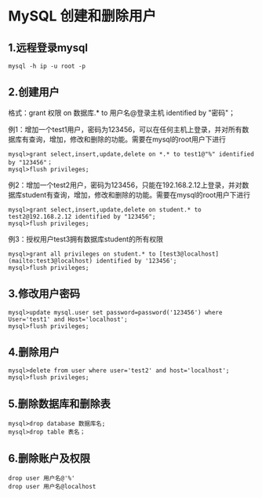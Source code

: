 # MySQL 创建和删除用户

## 1.远程登录mysql

`mysql -h ip -u root -p`

## 2.创建用户

 格式：grant 权限 on 数据库.* to 用户名@登录主机 identified by "密码"；

  例1：增加一个test1用户，密码为123456，可以在任何主机上登录，并对所有数据库有查询，增加，修改和删除的功能。需要在mysql的root用户下进行

```shell
mysql>grant select,insert,update,delete on *.* to test1@"%" identified by "123456"；
mysql>flush privileges;
```

   例2：增加一个test2用户，密码为123456，只能在192.168.2.12上登录，并对数据库student有查询，增加，修改和删除的功能。需要在mysql的root用户下进行

```shell
mysql>grant select,insert,update,delete on student.* to test2@192.168.2.12 identified by "123456";
mysql>flush privileges;
```

   例3：授权用户test3拥有数据库student的所有权限

```shell
mysql>grant all privileges on student.* to [test3@localhost](mailto:test3@localhost) identified by '123456';
mysql>flush privileges;
```

## 3.修改用户密码

```shell
mysql>update mysql.user set password=password('123456') where User='test1' and Host='localhost';
mysql>flush privileges;
```

## 4.删除用户

```shell
mysql>delete from user where user='test2' and host='localhost';
mysql>flush privileges;
```

## 5.删除数据库和删除表

```shell
mysql>drop database 数据库名;
mysql>drop table 表名；
```

## 6.删除账户及权限

```shell
drop user 用户名@'%'
drop user 用户名@localhost
```

